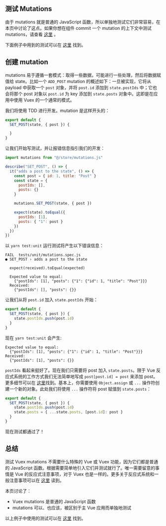 ## 测试 Mutations

由于 mutations 就是普通的 JavaScript 函数，所以单独地测试它们非常容易，在本页中讨论了这点。如果你想在组件 commit 一个 mutation 的上下文中测试 mutations，请查看 [这里](https://lmiller1990.github.io/vue-testing-handbook/vuex-in-components-mutations-and-actions.html) 。

下面例子中用到的测试可以在 [这里](https://github.com/lmiller1990/vue-testing-handbook/blob/master/demo-app/tests/unit/mutations.spec.js) 找到。

## 创建 mutation

mutations 易于遵循一套模式：取得一些数据，可能进行一些处理，然后将数据赋值给 state。比如一个 `ADD_POST` mutation 的概述如下：一旦被实现，它将从 payload 中获取一个 `post` 对象，并将 `post.id` 添加到 `state.postIds` 中；它也会将那个 post 对象以 `post.id` 为 key 添加到 `state.posts` 对象中。这即是在应用中使用 Vuex 的一个通常的模式。

我们将使用 TDD 进行开发。mutation 是这样开头的：

```js
export default {
  SET_POST(state, { post }) {

  }
}
```

让我们开始写测试，并让报错信息指引我们的开发：

```js
import mutations from "@/store/mutations.js"

describe("SET_POST", () => {
  it("adds a post to the state", () => {
    const post = { id: 1, title: "Post" }
    const state = {
      postIds: [],
      posts: {}
    }

    mutations.SET_POST(state, { post })

    expect(state).toEqual({
      postIds: [1],
      posts: { "1": post }
    })
  })
})
```

以 `yarn test:unit` 运行测试将产生以下错误信息：

```
FAIL  tests/unit/mutations.spec.js
● SET_POST › adds a post to the state

  expect(received).toEqual(expected)

  Expected value to equal:
    {"postIds": [1], "posts": {"1": {"id": 1, "title": "Post"}}}
  Received:
    {"postIds": [], "posts": {}}
```

让我们从将 `post.id` 加入 `state.postIds` 开始：

```js
export default {
  SET_POST(state, { post }) {
    state.postIds.push(post.id)
  }
}
```

现在 `yarn test:unit` 会产生:

```
Expected value to equal:
  {"postIds": [1], "posts": {"1": {"id": 1, "title": "Post"}}}
Received:
  {"postIds": [1], "posts": {}}
```

`postIds` 看起来挺好了。现在我们只需要将 post 加入 `state.posts`。限于 Vue 反应式系统的工作方式我们无法简单地写成 `post[post.id] = post` 来添加 post。更多细节可以在 [这里](https://vuejs.org/v2/guide/reactivity.html#Change-Detection-Caveats)找到。基本上，你需要使用 `Object.assign` 或 `...` 操作符创建一个新的对象。此处我们将使用 `...` 操作符将 post 赋值到 `state.posts`：

```js
export default {
  SET_POST(state, { post }) {
    state.postIds.push(post.id)
    state.posts = { ...state.posts, [post.id]: post }
  }
}
```

现在测试都通过了！

## 总结

测试 Vuex mutations 不需要什么特殊的 Vue 或 Vuex 功能，因为它们都是普通的 JavaScript 函数。根据需要简单地引入它们并测试就行了。唯一需要留意的事情是 Vue 的反应式注意事项，对于 Vuex 也是一样的。更多关于反应式系统和一般注意事项可以在 [这里](https://vuejs.org/v2/guide/reactivity.html#Change-Detection-Caveats) 读到。

本页讨论了：

- Vuex mutations 是普通的 JavaScript 函数
- mutations 可以、也应该，被区别于主 Vue 应用而单独地测试

以上例子中使用的测试可以在 [这里](https://github.com/lmiller1990/vue-testing-handbook/blob/master/demo-app/tests/unit/mutations.spec.js) 找到。
